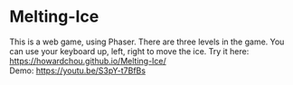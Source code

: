 # Melting-Ice
This is a web game, using Phaser. There are three levels in the game. You can use your keyboard up, left, right to move the ice.
Try it here:  https://howardchou.github.io/Melting-Ice/ <br>
Demo: https://youtu.be/S3pY-t7BfBs

